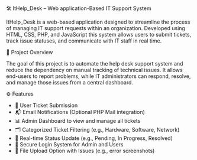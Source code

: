  🛠️ ItHelp_Desk – Web application-Based IT Support System

ItHelp_Desk is a web-based application designed to streamline the process of managing IT support requests within an organization.
Developed using HTML, CSS, PHP, and JavaScript this system allows users to submit tickets, track issue statuses, and communicate with IT staff in real time.



📘 Project Overview

The goal of this project is to automate the help desk support system and reduce the dependency on manual tracking of technical issues. 
It allows end-users to report problems, while IT administrators can respond, resolve, and manage those issues from a central dashboard.



 ⚙️ Features

- 📝 User Ticket Submission  
- 📬 Email Notifications (Optional PHP Mail integration)  
- 📊 Admin Dashboard to view and manage all tickets  
- 🗂️ Categorized Ticket Filtering (e.g., Hardware, Software, Network)  
- 🔄 Real-time Status Update (e.g., Pending, In Progress, Resolved)  
- 🔐 Secure Login System for Admin and Users  
- 📁 File Upload Option with Issues (e.g., error screenshots)


